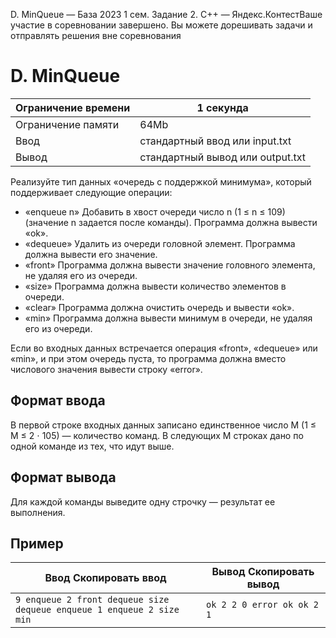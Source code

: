 D. MinQueue — База 2023 1 сем. Задание 2. C++ — Яндекс.КонтестВаше участие в соревновании завершено. Вы можете дорешивать задачи и отправлять решения вне соревнования

# D. MinQueue

| Ограничение времени | 1 секунда |
| --- | --- |
| Ограничение памяти | 64Mb |
| Ввод | стандартный ввод или input.txt |
| Вывод | стандартный вывод или output.txt |

Реализуйте тип данных «очередь c поддержкой минимума», который поддерживает следующие операции:

- «enqueue n» Добавить в хвост очереди число n (1 ≤ n ≤ 109) (значение n задается после команды). Программа должна вывести «ok».
- «dequeue» Удалить из очереди головной элемент. Программа должна вывести его значение.
- «front» Программа должна вывести значение головного элемента, не удаляя его из очереди.
- «size» Программа должна вывести количество элементов в очереди.
- «clear» Программа должна очистить очередь и вывести «ok».
- «min» Программа должна вывести минимум в очереди, не удаляя его из очереди.

Если во входных данных встречается операция «front», «dequeue» или «min», и при этом очередь пуста, то программа должна вместо числового значения вывести строку «error».

## Формат ввода

В первой строке входных данных записано единственное число M (1 ≤ M ≤ 2 ⋅ 105) — количество команд. В следующих М строках дано по одной команде из тех, что идут выше.

## Формат вывода

Для каждой команды выведите одну строчку — результат ее выполнения.

## Пример

| Ввод Скопировать ввод | Вывод Скопировать вывод |
| --- | --- |
| `9 enqueue 2 front dequeue size dequeue enqueue 1 enqueue 2 size min ` | `ok 2 2 0 error ok ok 2 1 ` |

